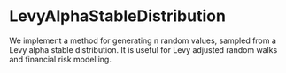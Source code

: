 # LevyAlphaStableDistribution
We implement a method for generating n random values, sampled from a Levy alpha stable distribution. It is useful for Levy adjusted random walks and financial risk modelling. 
